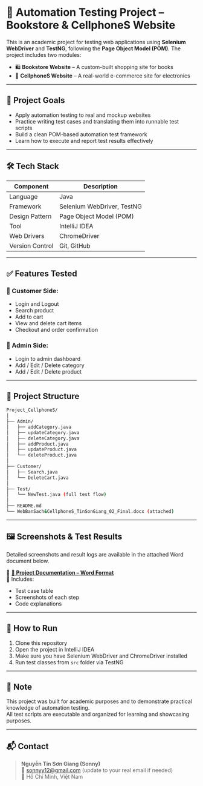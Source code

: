 
# 🧪 Automation Testing Project – Bookstore & CellphoneS Website

This is an academic project for testing web applications using **Selenium WebDriver** and **TestNG**, following the **Page Object Model (POM)**. The project includes two modules:

- 🛍️ **Bookstore Website** – A custom-built shopping site for books  
- 📱 **CellphoneS Website** – A real-world e-commerce site for electronics

---

## 🧠 Project Goals

- Apply automation testing to real and mockup websites
- Practice writing test cases and translating them into runnable test scripts
- Build a clean POM-based automation test framework
- Learn how to execute and report test results effectively

---

## 🛠️ Tech Stack

| Component         | Description                    |
|------------------|--------------------------------|
| Language          | Java                           |
| Framework         | Selenium WebDriver, TestNG     |
| Design Pattern    | Page Object Model (POM)        |
| Tool              | IntelliJ IDEA                  |
| Web Drivers       | ChromeDriver                   |
| Version Control   | Git, GitHub                    |

---

## ✅ Features Tested

### 🔸 Customer Side:
- Login and Logout
- Search product
- Add to cart
- View and delete cart items
- Checkout and order confirmation

### 🔸 Admin Side:
- Login to admin dashboard
- Add / Edit / Delete category
- Add / Edit / Delete product

---

## 📁 Project Structure

```bash
Project_CellphoneS/
│
├── Admin/
│   ├── addCategory.java
│   ├── updateCategory.java
│   ├── deleteCategory.java
│   ├── addProduct.java
│   ├── updateProduct.java
│   └── deleteProduct.java
│
├── Customer/
│   ├── Search.java
│   └── DeleteCart.java
│
├── Test/
│   └── NewTest.java (full test flow)
│
├── README.md
└── WebBanSach&CellphoneS_TinSonGiang_02_Final.docx (attached)
```

---

## 🖼️ Screenshots & Test Results

Detailed screenshots and result logs are available in the attached Word document below.

📎 **[📄 Project Documentation – Word Format](./WebBanSach&CellphoneS_TinSonGiang_02_Final.docx)**  
📄 Includes:
- Test case table
- Screenshots of each step
- Code explanations

---

## 🚀 How to Run

1. Clone this repository
2. Open the project in IntelliJ IDEA
3. Make sure you have Selenium WebDriver and ChromeDriver installed
4. Run test classes from `src` folder via TestNG

---

## 📌 Note

This project was built for academic purposes and to demonstrate practical knowledge of automation testing.  
All test scripts are executable and organized for learning and showcasing purposes.

---

## 📬 Contact

> **Nguyễn Tin Sơn Giang (Sonny)**  
> 📧 sonnyy12@gmail.com (update to your real email if needed)  
> 📍 Hồ Chí Minh, Việt Nam
